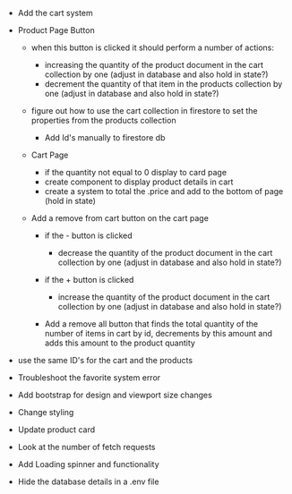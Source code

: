 


* Add the cart system


* Product Page Button
    * when this button is clicked it should perform a number of actions:
        * increasing the quantity of the product document in the cart collection by one (adjust in database and also hold in state?)
        * decrement the quantity of that item in the products collection by one (adjust in database and also hold in state?)

    * figure out how to use the cart collection in firestore to set the properties from the products collection 
        * Add Id's manually to firestore db

    * Cart Page
        * if the quantity not equal to 0 display to card page
        * create component to display product details in cart
        * create a system to total the .price and add to the bottom of page (hold in state)

    * Add a remove from cart button on the cart page 
        * if the - button is clicked 
            * decrease the quantity of the product document in the cart collection by one (adjust in database and also hold in state?)

        * if the + button is clicked 
            * increase the quantity of the product document in the cart collection by one (adjust in database and also hold in state?)

        * Add a remove all button that finds the total quantity of the number of items in cart by id, decrements by this amount and adds this amount to the product quantity

    
    
* use the same ID's for the cart and the products 





* Troubleshoot the favorite system error

* Add bootstrap for design and viewport size changes

* Change styling

* Update product card

* Look at the number of fetch requests

* Add Loading spinner and functionality











* Hide the database details in a .env file


